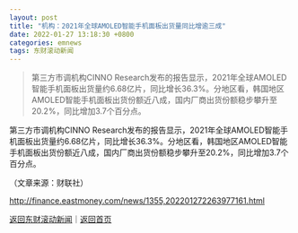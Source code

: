 ```yaml
---
layout: post
title: "机构：2021年全球AMOLED智能手机面板出货量同比增逾三成"
date: 2022-01-27 13:18:30 +0800
categories: emnews
tags: 东财滚动新闻
---
```

> 第三方市调机构CINNO Research发布的报告显示，2021年全球AMOLED智能手机面板出货量约6.68亿片，同比增长36.3%。分地区看，韩国地区AMOLED智能手机面板出货份额近八成，国内厂商出货份额稳步攀升至20.2%，同比增加3.7个百分点。

<p>第三方市调机构CINNO Research发布的报告显示，2021年全球AMOLED智能手机面板出货量约6.68亿片，同比增长36.3%。分地区看，韩国地区AMOLED智能手机面板出货份额近八成，国内厂商出货份额稳步攀升至20.2%，同比增加3.7个百分点。 </p><p class="em_media">（文章来源：财联社）</p>

<http://finance.eastmoney.com/news/1355,202201272263977161.html>

[返回东财滚动新闻](//finews.withounder.com/emnews/)｜[返回首页](//finews.withounder.com/)
